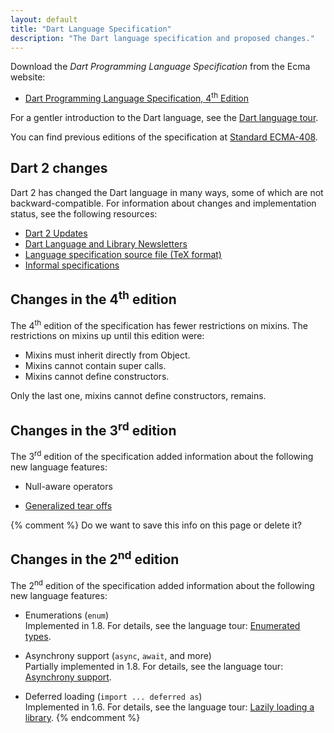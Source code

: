 ```yaml
---
layout: default
title: "Dart Language Specification"
description: "The Dart language specification and proposed changes."
---
```


Download the _Dart Programming Language Specification_ from
the Ecma website:

* <a href="http://www.ecma-international.org/publications/files/ECMA-ST/ECMA-408.pdf"
   target="_blank">Dart Programming Language Specification, 4<sup>th</sup> Edition</a>

For a gentler introduction to the Dart language, see the
[Dart language tour](/guides/language/language-tour).

You can find previous editions of the specification at
[Standard ECMA-408](http://www.ecma-international.org/publications/standards/Ecma-408-arch.htm).


## Dart 2 changes

Dart 2 has changed the Dart language in many ways,
some of which are not backward-compatible.
For information about changes and implementation status,
see the following resources:

* [Dart 2 Updates](/dart-2)
* [Dart Language and Library Newsletters](https://github.com/dart-lang/sdk/tree/master/docs/newsletter#dart-language-and-library-newsletters)
* [Language specification source file (TeX format)](https://github.com/dart-lang/sdk/blob/master/docs/language/dartLangSpec.tex)
* [Informal specifications](https://github.com/dart-lang/sdk/tree/master/docs/language/informal)


## Changes in the 4<sup>th</sup> edition

The 4<sup>th</sup> edition of the specification has fewer restrictions on mixins.
The restrictions on mixins up until this edition were:

* Mixins must inherit directly from Object.
* Mixins cannot contain super calls.
* Mixins cannot define constructors.

Only the last one, mixins cannot define constructors, remains.

## Changes in the 3<sup>rd</sup> edition

The 3<sup>rd</sup> edition of the specification added information
about the following new language features:

* Null-aware operators

* [Generalized tear offs](https://github.com/gbracha/generalizedTearOffs/blob/master/proposal.md)

{% comment %}
Do we want to save this info on this page or delete it?

## Changes in the 2<sup>nd</sup> edition

The 2<sup>nd</sup> edition of the specification added information about
the following new language features:

* Enumerations (`enum`)<br>
  Implemented in 1.8. For details, see the language tour:
  [Enumerated types](/guides/language/language-tour#enums).

* Asynchrony support (`async`, `await`, and more)<br>
  Partially implemented in 1.8.
  For details, see the language tour:
  [Asynchrony support](/guides/language/language-tour#asynchrony).

* Deferred loading (`import ... deferred as`)<br>
  Implemented in 1.6. For details, see the language tour:
  [Lazily loading a library](/guides/language/language-tour#deferred-loading).
{% endcomment %}
